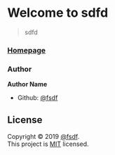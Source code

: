 Welcome to sdfd
===

> sdfd

### [Homepage](https://github.com/fsdf/sdfd)


### Author
 
 **Author Name**

 * Github: [@fsdf](https://github.com/fsdf)

## License

Copyright © 2019 [@fsdf](https://github.com/fsdf).  
This project is [MIT](https://github.com/fsdf/sdfd/LICENSE) licensed.

